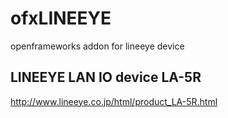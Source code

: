 # ofxLINEEYE
openframeworks addon for lineeye device

## LINEEYE LAN IO device LA-5R
http://www.lineeye.co.jp/html/product_LA-5R.html

